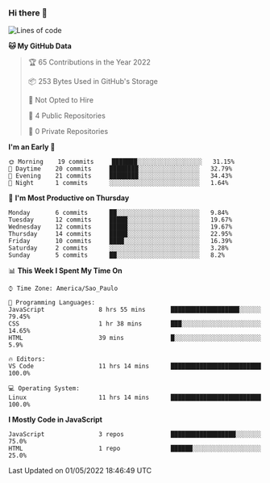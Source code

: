 ### Hi there 👋



<!--START_SECTION:waka-->
![Lines of code](https://img.shields.io/badge/From%20Hello%20World%20I%27ve%20Written-3%20Thousand%20lines%20of%20code-blue)

**🐱 My GitHub Data** 

> 🏆 65 Contributions in the Year 2022
 > 
> 📦 253 Bytes Used in GitHub's Storage 
 > 
> 🚫 Not Opted to Hire
 > 
> 📜 4 Public Repositories 
 > 
> 🔑 0 Private Repositories  
 > 
**I'm an Early 🐤** 

```text
🌞 Morning    19 commits     ███████░░░░░░░░░░░░░░░░░░   31.15% 
🌆 Daytime    20 commits     ████████░░░░░░░░░░░░░░░░░   32.79% 
🌃 Evening    21 commits     ████████░░░░░░░░░░░░░░░░░   34.43% 
🌙 Night      1 commits      ░░░░░░░░░░░░░░░░░░░░░░░░░   1.64%

```
📅 **I'm Most Productive on Thursday** 

```text
Monday       6 commits      ██░░░░░░░░░░░░░░░░░░░░░░░   9.84% 
Tuesday      12 commits     █████░░░░░░░░░░░░░░░░░░░░   19.67% 
Wednesday    12 commits     █████░░░░░░░░░░░░░░░░░░░░   19.67% 
Thursday     14 commits     █████░░░░░░░░░░░░░░░░░░░░   22.95% 
Friday       10 commits     ████░░░░░░░░░░░░░░░░░░░░░   16.39% 
Saturday     2 commits      ░░░░░░░░░░░░░░░░░░░░░░░░░   3.28% 
Sunday       5 commits      ██░░░░░░░░░░░░░░░░░░░░░░░   8.2%

```


📊 **This Week I Spent My Time On** 

```text
⌚︎ Time Zone: America/Sao_Paulo

💬 Programming Languages: 
JavaScript               8 hrs 55 mins       ███████████████████░░░░░░   79.45% 
CSS                      1 hr 38 mins        ███░░░░░░░░░░░░░░░░░░░░░░   14.65% 
HTML                     39 mins             █░░░░░░░░░░░░░░░░░░░░░░░░   5.9%

🔥 Editors: 
VS Code                  11 hrs 14 mins      █████████████████████████   100.0%

💻 Operating System: 
Linux                    11 hrs 14 mins      █████████████████████████   100.0%

```

**I Mostly Code in JavaScript** 

```text
JavaScript               3 repos             ██████████████████░░░░░░░   75.0% 
HTML                     1 repo              ██████░░░░░░░░░░░░░░░░░░░   25.0%

```



 Last Updated on 01/05/2022 18:46:49 UTC
<!--END_SECTION:waka-->

